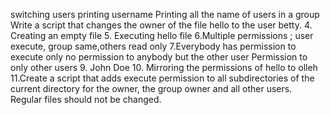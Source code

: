 switching users
printing username
 Printing all the name of users in a group
 Write a script that changes the owner of the file hello to the user betty.
 4. Creating an empty file
 5. Executing hello file
 6.Multiple permissions ; user execute, group same,others read only
 7.Everybody has permission to execute only
no permission to anybody but the other user
Permission to only other users
 9. John Doe
 10. Mirroring the permissions of hello to olleh
 11.Create a script that adds execute permission to all subdirectories of the current directory for the owner, the group owner and all other users. Regular files should not be changed.
